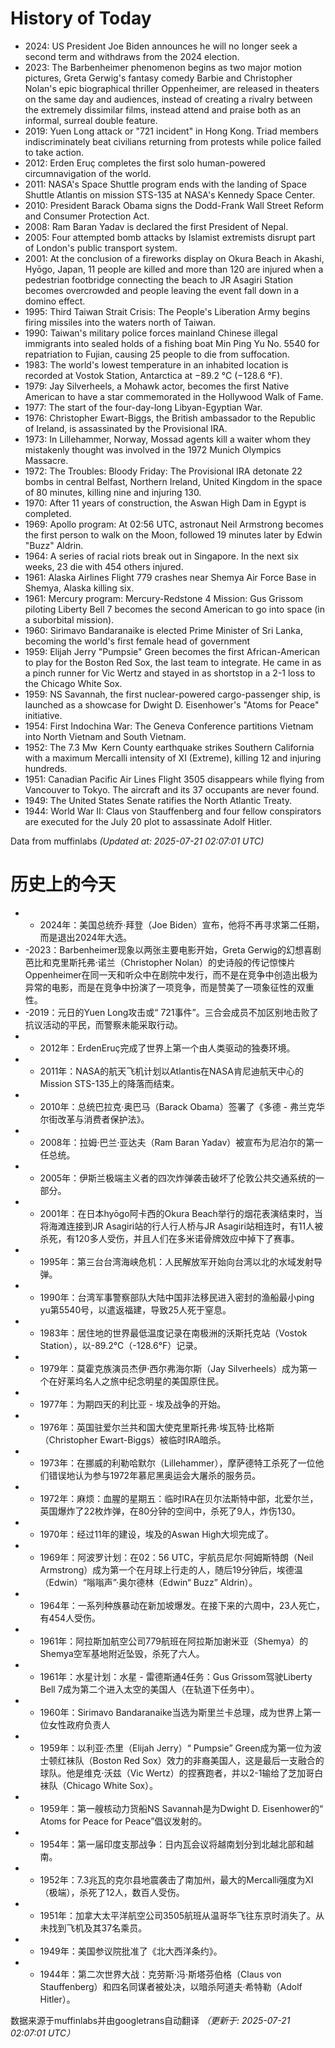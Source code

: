 # History of Today 

- 2024: US President Joe Biden announces he will no longer seek a second term and withdraws from the 2024 election.
- 2023: The Barbenheimer phenomenon begins as two major motion pictures, Greta Gerwig's fantasy comedy Barbie and Christopher Nolan's epic biographical thriller Oppenheimer, are released in theaters on the same day and audiences, instead of creating a rivalry between the extremely dissimilar films, instead attend and praise both as an informal, surreal double feature.
- 2019: Yuen Long attack or "721 incident" in Hong Kong. Triad members indiscriminately beat civilians returning from protests while police failed to take action.
- 2012: Erden Eruç completes the first solo human-powered circumnavigation of the world.
- 2011: NASA's Space Shuttle program ends with the landing of Space Shuttle Atlantis on mission STS-135 at NASA's Kennedy Space Center.
- 2010: President Barack Obama signs the Dodd-Frank Wall Street Reform and Consumer Protection Act.
- 2008: Ram Baran Yadav is declared the first President of Nepal.
- 2005: Four attempted bomb attacks by Islamist extremists disrupt part of London's public transport system.
- 2001: At the conclusion of a fireworks display on Okura Beach in Akashi, Hyōgo, Japan, 11 people are killed and more than 120 are injured when a pedestrian footbridge connecting the beach to JR Asagiri Station becomes overcrowded and people leaving the event fall down in a domino effect.
- 1995: Third Taiwan Strait Crisis: The People's Liberation Army begins firing missiles into the waters north of Taiwan.
- 1990: Taiwan's military police forces mainland Chinese illegal immigrants into sealed holds of a fishing boat Min Ping Yu No. 5540 for repatriation to Fujian, causing 25 people to die from suffocation.
- 1983: The world's lowest temperature in an inhabited location is recorded at Vostok Station, Antarctica at −89.2 °C (−128.6 °F).
- 1979: Jay Silverheels, a Mohawk actor, becomes the first Native American to have a star commemorated in the Hollywood Walk of Fame.
- 1977: The start of the four-day-long Libyan-Egyptian War.
- 1976: Christopher Ewart-Biggs, the British ambassador to the Republic of Ireland, is assassinated by the Provisional IRA.
- 1973: In Lillehammer, Norway, Mossad agents kill a waiter whom they mistakenly thought was involved in the 1972 Munich Olympics Massacre.
- 1972: The Troubles: Bloody Friday: The Provisional IRA detonate 22 bombs in central Belfast, Northern Ireland, United Kingdom in the space of 80 minutes, killing nine and injuring 130.
- 1970: After 11 years of construction, the Aswan High Dam in Egypt is completed.
- 1969: Apollo program: At 02:56 UTC, astronaut Neil Armstrong becomes the first person to walk on the Moon, followed 19 minutes later by Edwin "Buzz" Aldrin.
- 1964: A series of racial riots break out in Singapore. In the next six weeks, 23 die with 454 others injured.
- 1961: Alaska Airlines Flight 779 crashes near Shemya Air Force Base in Shemya, Alaska killing six.
- 1961: Mercury program: Mercury-Redstone 4 Mission: Gus Grissom piloting Liberty Bell 7 becomes the second American to go into space (in a suborbital mission).
- 1960: Sirimavo Bandaranaike is elected Prime Minister of Sri Lanka, becoming the world's first female head of government
- 1959: Elijah Jerry "Pumpsie" Green becomes the first African-American to play for the Boston Red Sox, the last team to integrate. He came in as a pinch runner for Vic Wertz and stayed in as shortstop in a 2-1 loss to the Chicago White Sox.
- 1959: NS Savannah, the first nuclear-powered cargo-passenger ship, is launched as a showcase for Dwight D. Eisenhower's "Atoms for Peace" initiative.
- 1954: First Indochina War: The Geneva Conference partitions Vietnam into North Vietnam and South Vietnam.
- 1952: The 7.3 Mw  Kern County earthquake strikes Southern California with a maximum Mercalli intensity of XI (Extreme), killing 12 and injuring hundreds.
- 1951: Canadian Pacific Air Lines Flight 3505 disappears while flying from Vancouver to Tokyo. The aircraft and its 37 occupants are never found.
- 1949: The United States Senate ratifies the North Atlantic Treaty.
- 1944: World War II: Claus von Stauffenberg and four fellow conspirators are executed for the July 20 plot to assassinate Adolf Hitler.

Data from muffinlabs
*(Updated at: 2025-07-21 02:07:01 UTC)*

# 历史上的今天 

- -  2024年：美国总统乔·拜登（Joe Biden）宣布，他将不再寻求第二任期，而是退出2024年大选。
- -2023：Barbenheimer现象以两张主要电影开始，Greta Gerwig的幻想喜剧芭比和克里斯托弗·诺兰（Christopher Nolan）的史诗般的传记惊悚片Oppenheimer在同一天和听众中在剧院中发行，而不是在竞争中创造出极为异常的电影，而是在竞争中扮演了一项竞争，而是赞美了一项象征性的双重性。
- -2019：元日的Yuen Long攻击或“ 721事件”。三合会成员不加区别地击败了抗议活动的平民，而警察未能采取行动。
- -  2012年：ErdenEruç完成了世界上第一个由人类驱动的独奏环境。
- -  2011年：NASA的航天飞机计划以Atlantis在NASA肯尼迪航天中心的Mission STS-135上的降落而结束。
- -  2010年：总统巴拉克·奥巴马（Barack Obama）签署了《多德 - 弗兰克华尔街改革与消费者保护法》。
- -  2008年：拉姆·巴兰·亚达夫（Ram Baran Yadav）被宣布为尼泊尔的第一任总统。
- -  2005年：伊斯兰极端主义者的四次炸弹袭击破坏了伦敦公共交通系统的一部分。
- -  2001年：在日本hyōgo阿卡西的Okura Beach举行的烟花表演结束时，当将海滩连接到JR Asagiri站的行人行人桥与JR Asagiri站相连时，有11人被杀死，有120多人受伤，并且人们在多米诺骨牌效应中掉下了赛事。
- -  1995年：第三台台湾海峡危机：人民解放军开始向台湾以北的水域发射导弹。
- -  1990年：台湾军事警察部队大陆中国非法移民进入密封的渔船最小ping yu第5540号，以遣返福建，导致25人死于窒息。
- -  1983年：居住地的世界最低温度记录在南极洲的沃斯托克站（Vostok Station），以-89.2°C（-128.6°F）记录。
- -  1979年：莫霍克族演员杰伊·西尔弗海尔斯（Jay Silverheels）成为第一个在好莱坞名人之旅中纪念明星的美国原住民。
- -  1977年：为期四天的利比亚 - 埃及战争的开始。
- -  1976年：英国驻爱尔兰共和国大使克里斯托弗·埃瓦特·比格斯（Christopher Ewart-Biggs）被临时IRA暗杀。
- -  1973年：在挪威的利勒哈默尔（Lillehammer），摩萨德特工杀死了一位他们错误地认为参与1972年慕尼黑奥运会大屠杀的服务员。
- -  1972年：麻烦：血腥的星期五：临时IRA在贝尔法斯特中部，北爱尔兰，英国爆炸了22枚炸弹，在80分钟的空间中，杀死了9人，炸伤130。
- -  1970年：经过11年的建设，埃及的Aswan High大坝完成了。
- -  1969年：阿波罗计划：在02：56 UTC，宇航员尼尔·阿姆斯特朗（Neil Armstrong）成为第一个在月球上行走的人，随后19分钟后，埃德温（Edwin）“嗡嗡声”·奥尔德林（Edwin“ Buzz” Aldrin）。
- -  1964年：一系列种族暴动在新加坡爆发。在接下来的六周中，23人死亡，有454人受伤。
- -  1961年：阿拉斯加航空公司779航班在阿拉斯加谢米亚（Shemya）的Shemya空军基地附近坠毁，杀死了六人。
- -  1961年：水星计划：水星 - 雷德斯通4任务：Gus Grissom驾驶Liberty Bell 7成为第二个进入太空的美国人（在轨道下任务中）。
- -  1960年：Sirimavo Bandaranaike当选为斯里兰卡总理，成为世界上第一位女性政府负责人
- -  1959年：以利亚·杰里（Elijah Jerry）“ Pumpsie” Green成为第一位为波士顿红袜队（Boston Red Sox）效力的非裔美国人，这是最后一支融合的球队。他是维克·沃兹（Vic Wertz）的捏赛跑者，并以2-1输给了芝加哥白袜队（Chicago White Sox）。
- -  1959年：第一艘核动力货船NS Savannah是为Dwight D. Eisenhower的“ Atoms for Peace for Peace”倡议发射的。
- -  1954年：第一届印度支那战争：日内瓦会议将越南划分到北越北部和越南。
- -  1952年：7.3兆瓦的克尔县地震袭击了南加州，最大的Mercalli强度为XI（极端），杀死了12人，数百人受伤。
- -  1951年：加拿大太平洋航空公司3505航班从温哥华飞往东京时消失了。从未找到飞机及其37名乘员。
- -  1949年：美国参议院批准了《北大西洋条约》。
- -  1944年：第二次世界大战：克劳斯·冯·斯塔芬伯格（Claus von Stauffenberg）和四名同谋者被处决，以暗杀阿道夫·希特勒（Adolf Hitler）。

数据来源于muffinlabs并由googletrans自动翻译
*（更新于: 2025-07-21 02:07:01 UTC）*
